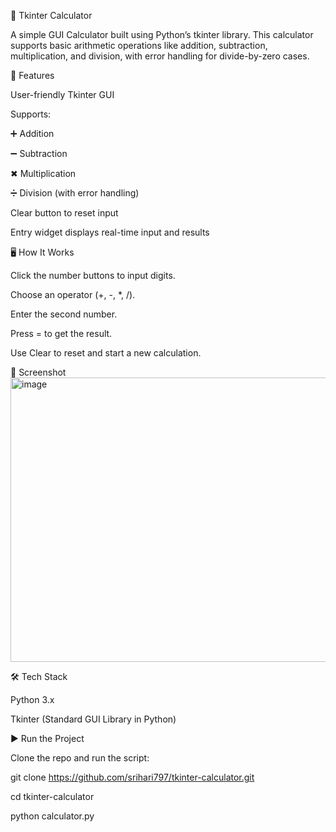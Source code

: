 

🧮 Tkinter Calculator

A simple GUI Calculator built using Python’s tkinter library.
This calculator supports basic arithmetic operations like addition, subtraction, multiplication, and division, with error handling for divide-by-zero cases.

🚀 Features

User-friendly Tkinter GUI

Supports:

➕ Addition

➖ Subtraction

✖ Multiplication

➗ Division (with error handling)

Clear button to reset input

Entry widget displays real-time input and results

🖥️ How It Works

Click the number buttons to input digits.

Choose an operator (+, -, *, /).

Enter the second number.

Press = to get the result.

Use Clear to reset and start a new calculation.

📸 Screenshot
<img width="506" height="455" alt="image" src="https://github.com/user-attachments/assets/51bfb4cb-ca34-4cc3-8317-30442af19938" />


🛠️ Tech Stack

Python 3.x

Tkinter (Standard GUI Library in Python)

▶️ Run the Project

Clone the repo and run the script:

git clone https://github.com/srihari797/tkinter-calculator.git

cd tkinter-calculator

python calculator.py
